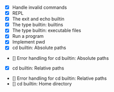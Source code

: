 
- [X] Handle invalid commands
- [X] REPL
- [X] The exit and echo builtin
- [X] The type builtin: builtins
- [X] The type builtin: executable files
- [X] Run a program
- [X] Implement pwd
- [X] cd builtin: Absolute paths
- [] Error handling for cd builtin: Absolute paths
- [X] cd builtin: Relative paths
- [] Error handling for cd builtin: Relative paths
- []  cd builtin: Home directory 

